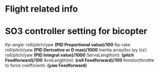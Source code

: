 # Flight related info

# SO3 controller setting for bicopter

Kp-angle: roll/pitch/yaw **(PID Proportional value)/100**
Kp-rate: roll/pitch/yaw **(PID Derivative or D max)/1000**
Inertia array(Ixx Iyy Izz): roll/pitch/yaw **(PID Integral value)/1000**
ServoLength(m): **(pitch Feedforward)/100**
ArmLength(m): **(roll Feedforward)/100**
Kmotor(throttle to force coefficient): **(yaw Feedforward)**